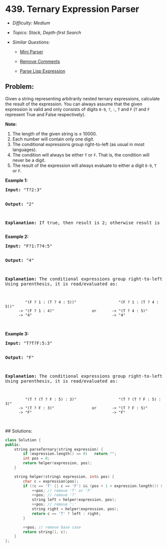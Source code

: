 # 439. Ternary Expression Parser

* *Difficulty: Medium*

* *Topics: Stack, Depth-first Search*

* *Similar Questions:*

  * [Mini Parser](mini-parser.md)

  * [Remove Comments](remove-comments.md)

  * [Parse Lisp Expression](parse-lisp-expression.md)

## Problem:

<p>Given a string representing arbitrarily nested ternary expressions, calculate the result of the expression. You can always assume that the given expression is valid and only consists of digits <code>0-9</code>, <code>?</code>, <code>:</code>, <code>T</code> and <code>F</code> (<code>T</code> and <code>F</code> represent True and False respectively).

<p><b>Note:</b>
<ol>
<li>The length of the given string is &le; 10000.</li>
<li>Each number will contain only one digit.</li>
<li>The conditional expressions group right-to-left (as usual in most languages).</li>
<li>The condition will always be either <code>T</code> or <code>F</code>. That is, the condition will never be a digit.</li>
<li>The result of the expression will always evaluate to either a digit <code>0-9</code>, <code>T</code> or <code>F</code>.</li>
</ol>
</p>

<p>
<b>Example 1:</b>
<pre>
<b>Input:</b> "T?2:3"

<b>Output:</b> "2"

<b>Explanation:</b> If true, then result is 2; otherwise result is 3.
</pre>
</p>

<p>
<b>Example 2:</b>
<pre>
<b>Input:</b> "F?1:T?4:5"

<b>Output:</b> "4"

<b>Explanation:</b> The conditional expressions group right-to-left. Using parenthesis, it is read/evaluated as:

             "(F ? 1 : (T ? 4 : 5))"                   "(F ? 1 : (T ? 4 : 5))"
          -> "(F ? 1 : 4)"                 or       -> "(T ? 4 : 5)"
          -> "4"                                    -> "4"
</pre>
</p>

<p>
<b>Example 3:</b>
<pre>
<b>Input:</b> "T?T?F:5:3"

<b>Output:</b> "F"

<b>Explanation:</b> The conditional expressions group right-to-left. Using parenthesis, it is read/evaluated as:

             "(T ? (T ? F : 5) : 3)"                   "(T ? (T ? F : 5) : 3)"
          -> "(T ? F : 3)"                 or       -> "(T ? F : 5)"
          -> "F"                                    -> "F"
</pre>
</p>
## Solutions:

```c++
class Solution {
public:
    string parseTernary(string expression) {
        if (expression.length() == 0)   return "";
        int pos = 0;
        return helper(expression, pos);
    }

    string helper(string& expression, int& pos) {
        char c = expression[pos];
        if ((c == 'T' || c == 'F') && (pos + 1 < expression.length()) && (expression[pos + 1] == '?')) {
            ++pos; // remove 'T' or 'F'
            ++pos; // remove '?'
            string left = helper(expression, pos);
            ++pos; // remove ':'
            string right = helper(expression, pos);
            return c == 'T' ? left : right;
        }

        ++pos; // remove base case 
        return string(1, c);
    }
};
```
